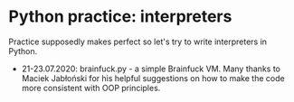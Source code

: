 # Python practice: interpreters

Practice supposedly makes perfect so let's try to write interpreters in Python.

* 21-23.07.2020: brainfuck.py - a simple Brainfuck VM. Many thanks to Maciek Jabłoński for his helpful suggestions on how to make the code more	consistent with OOP principles.